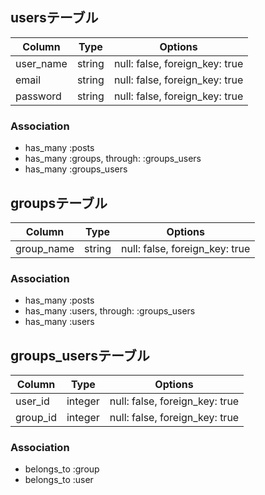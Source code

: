 ## usersテーブル

|Column|Type|Options|
|------|----|-------|
|user_name|string|null: false, foreign_key: true|
|email|string|null: false, foreign_key: true|
|password|string|null: false, foreign_key: true|

### Association
- has_many :posts
- has_many :groups, through: :groups_users
- has_many :groups_users

## groupsテーブル

|Column|Type|Options|
|------|----|-------|
|group_name|string|null: false, foreign_key: true|

### Association
- has_many :posts
- has_many :users, through: :groups_users
- has_many :users

## groups_usersテーブル

|Column|Type|Options|
|------|----|-------|
|user_id|integer|null: false, foreign_key: true|
|group_id|integer|null: false, foreign_key: true|

### Association
- belongs_to :group
- belongs_to :user